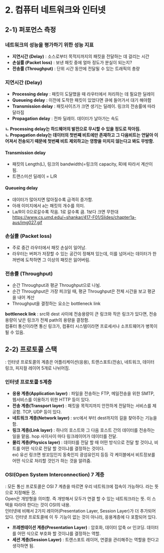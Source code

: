 # 2.	컴퓨터 네트워크와 인터넷
## 2-1) 퍼포먼스 측정

  ### 네트워크의 성능을 평가하기 위한 성능 지표
  - **지연시간 (Delay)**
  : 소스로부터 목적지까지의 패킷을 전달하는 데 걸리는 시간
  - **손실률 (Packet loss)**
  : 보낸 패킷 중에 얼마 정도가 분실이 되는지?
  - **전송률 (Throughput)**
  : 단위 시간 동안에 전달될 수 있는 트래픽의 총량   
  
  ### 지연시간 (Delay)
  - **Processing delay** : 패킷이 도달했을 때 라우터에서 처리하는 데 필요한 딜레이
  - **Queueing delay** : 이전에 도착한 패킷이 있었다면 큐에 들어가서 대기 해야함
  - **Transmission delay** : 패킷사이즈가 크면 생기는 딜레이. 링크의 전송률에 따라 달라짐 
  - **Propagation delay** : 전파 딜레이. 데이터가 날아가는 속도    
  
**ㄴ Processing delay는 하드웨어의 발전으로 무시할 수 있을 정도로 작아짐.**   
**ㄴ Propagation delay는 데이터의 첫번째 비트에만 존재하고 그 다음비트는 연달아 이어져서 전송되기 때문에 첫번째 비트 제외하고는 영향을 미치지 않는다고 봐도 무방함.**

#### Transmission delay
 - 패킷의 Length(L), 링크의 bandwidth(=링크의 capacity, R)에 따라서 계산이 됨. 
 - 트랜스미션 딜레이 = L/R

#### Queueing delay
 - 데이터가 많아지면 많아질수록 급격히 증가함.  
 - 아래 이미지에서 a는 패킷의 개수를 의미.  
 - La/R이 0으로갈수록 작음. 1로 갈수록 큼. 1보다 크면 무한대   
 https://www.cs.umd.edu/~shankar/417-F01/Slides/chapter1a-aus/img027.gif  
 
 
 ### 손실률 (Packet loss)
 - 주로 중간 라우터에서 패킷 손실이 일어남.  
 - 라우터는 버퍼가 저장할 수 있는 공간이 정해져 있는데, 이를 넘어서는 데이터가 한꺼번에 도착하면 그 이상의 패킷은 잃어버림.  
 
 ### 전송률 (Throughput)
 - 순간 Throughput과 평균 Throughput으로 나뉨.
 - 순간 Throughput은 가장 피크일 때, 평균 Throughput은 전체 시간을 보고 평균을 내어 계산
 - Throughput을 결정하는 요소는 bottleneck link  
 
 **bottleneck link** : src와 dest 사이에 전송용량이 큰 링크와 작은 링크가 있다면, 전송 용량이 낮은 링크가 전체 path의 용량을 결정함.  
                   컴퓨터 통신이라면 통신 링크가, 컴퓨터 시스템이라면 프로세서나 소프트웨어가 병목이 될 수 있음.
   
   
## 2-2) 프로토콜 스택
: 인터넷 프로토콜의 계층은 어플리케이션(응용), 트랜스포트(전송), 네트워크, 데이터 링크, 피지컬 레이어 5개로 나뉘어짐.  
### 인터넷 프로토콜 5계층  
- **응용 계층(Application layer)** : 파일을 전송하는 FTP, 메일전송을 위한 SMTP, 웹서비스를 이용하기 위한 HTTP 등이 있다.  
- **전송 계층(Transport layer)** : 패킷을 목적지까지 안전하게 전달하는 서비스를 제공함. TCP, UDP 등이 있다.  
- **네트워크 계층(Network layer)** : src에서 부터 dest까지의 길을 찾아주는 기능을 함.  
- **링크 계층(Link layer)** : 하나의 호스트와 그 다음 호스트 간의 데이터를 전송하는 일을 맡음. hop 사이사이 마다 링크레이어가 데이터를 전달.   
- **물리 계층(Physics layer)** : 데이터를 전달 할 때 어떤 방식으로 전달 할 것이냐, 비트를 어떤 식으로 전달 할 것이냐를 결정하는 것이다.  
ex) 유선 링크면 쌍꼬임인지 동축인지 광섬유인지 등등 각 케이블에서 비트정보를 어떤 식으로 처리할 것인가 하는 것을 알려줌.
  
  
### OSI(Open System Interconnection) 7 계층   
: 모든 통신 프로토콜은 OSI 7 계층을 따르면 우리 네트워크에 접속이 가능하다. 라는 뜻으로 지정해둔 것.   
Open은 개방형을 의미함. 즉 개방해서 모두가 연결 할 수 있는 네트워크라는 뜻. 이 스택을 따라야 한다는 것이 OSI의 내용.    
인터넷에 비해서 2가지 레이어(Presentation Layer, Session Layer)가 더 추가되어있다. 인터넷 프로토콜에 이 두 기능이 없는 것이 아니라, 응용계층에 다 포함되어 있다.  
- **프레젠테이션 계층(Presentation Layer)** : 암호화, 데이터 압축 or 인코딩. 데이터를 어떤 식으로 부호화 할 것이냐를 결정하는 역할.  
- **세션 계층(Session Layer)** : 트랜스포트 레이어, 연결을 관리해주는 역할을 한다고 생각하면 됨.
